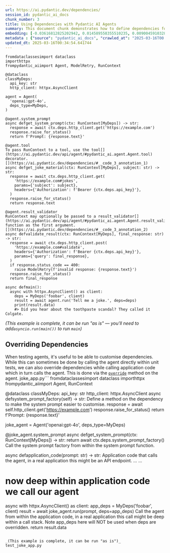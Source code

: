 ```yaml
---
url: https://ai.pydantic.dev/dependencies/
session_id: pydantic_ai_docs
chunk_number: 3
title: Using Dependencies with Pydantic AI Agents
summary: This document chunk demonstrates how to define dependencies for an agent using Pydantic AI. It shows the creation of a custom dependency class `MyDeps`, along with examples of system prompts and tool functions that utilize an async HTTP client to fetch external data and handle responses.
embedding: [-0.03616812825202942, 0.014589558355510235, 0.009004591032862663, -0.017659731209278107, 0.0010740922298282385, 0.017497485503554344, 0.011706591583788395, 0.016062242910265923, -0.0034133826848119497, -0.01969403214752674, 0.03918837755918503, -0.03467048332095146, 0.0022137064952403307, -0.03070172294974327, -0.026533277705311775, -0.05406498536467552, -0.039987120777368546, 0.030152585357427597, -0.007506945636123419, 0.06175289675593376, 0.045104075223207474, 0.041384924203157425, 0.035743795335292816, 0.009104433469474316, 0.002268308075144887, -0.015600468963384628, -0.023288380354642868, 0.04445509612560272, 0.0524175763130188, -0.02053021639585495, 0.02743186429142952, -0.017485005781054497, -0.010446074418723583, 0.02516043558716774, 0.02580941654741764, -0.006159065291285515, 0.01619952730834484, -0.006995250470936298, -0.0035943479742854834, 0.01716051623225212, 0.0018439753912389278, -0.06889166682958603, 0.029853057116270065, 0.013179276138544083, -0.05875760689377785, 0.03951286897063255, -0.019806355237960815, 0.009784613735973835, 0.02205282263457775, -0.02021820843219757, -0.05386529862880707, 0.009229237213730812, 0.01637425273656845, 0.025584768503904343, -0.028455255553126335, -0.008505376055836678, -8.039116801228374e-05, 0.026433434337377548, -0.023775113746523857, -0.05960627272725105, 0.029204078018665314, -0.003750352654606104, -0.01855831779539585, 0.023637831211090088, -0.027581628412008286, -0.013903138227760792, 0.000616218545474112, -0.003251137677580118, -0.04443013668060303, 0.025784455239772797, 0.025172917172312737, 0.035494185984134674, -0.0502459891140461, -0.0305769182741642, -0.03664238005876541, -0.025834375992417336, 0.008811145089566708, 0.053216319531202316, 0.06384959816932678, -0.038364674896001816, -0.008917228318750858, 0.019182337448000908, -0.02451145648956299, 0.005042071454226971, -0.027232177555561066, -0.050171107053756714, -0.07812714576721191, -0.00751318596303463, -0.009965579956769943, -0.03209952637553215, -0.016586419194936752, 0.039238300174474716, -0.038639239966869354, 0.03936310485005379, 0.05491365119814873, 0.04310721531510353, -0.00045475366641767323, -0.011818915605545044, -0.005725372117012739, 0.008511615917086601, 0.05616168677806854, -0.013441364280879498, -0.08227062970399857, 0.017971741035580635, 0.05651113763451576, 0.020817264914512634, -0.001650529564358294, 0.0015740873059257865, -0.058158546686172485, 0.02070494182407856, -0.06300093233585358, -0.007394622080028057, 0.010627039708197117, -0.0015647270483896136, -0.05101977288722992, 0.012879746966063976, 0.01686098612844944, -0.056061845272779465, 0.02755666896700859, -0.05611176788806915, -0.03943798691034317, 0.005547526758164167, 0.019731473177671432, -0.02031804993748665, 0.024274328723549843, 0.025135476142168045, -0.011931238695979118, -0.0379902608692646, -0.03908853605389595, 0.0049859099090099335, 0.023313339799642563, -0.003187175840139389, 0.005815854761749506, -0.012804864905774593, -0.026533277705311775, -0.0061715454794466496, -0.04552840813994408, -0.010321269743144512, -0.020193247124552727, 0.035094816237688065, 0.03332260251045227, -0.03150046616792679, -0.00459589809179306, 0.013329040259122849, -0.003550666617229581, 0.052966710180044174, -0.04857362061738968, 0.018233828246593475, -0.01699827052652836, 0.027356982231140137, 0.01072688214480877, 0.030427154153585434, -0.04333186149597168, -0.00016916758613660932, -0.013229197822511196, 0.00751318596303463, 0.006496035028249025, 0.03791537880897522, 0.019806355237960815, -0.02353798784315586, -0.02367527224123478, 0.017584849148988724, -0.026633121073246002, -0.012779904529452324, -0.047849759459495544, -0.03759089112281799, -0.007095093373209238, -0.0067394026555120945, -0.0286050196737051, -0.006087303161621094, -0.010377432219684124, -0.01585007645189762, 0.005482004955410957, 0.03000282123684883, 0.045428566634655, -0.021940499544143677, -0.020729903131723404, -0.031250860542058945, -0.03814002498984337, -0.05261726304888725, -0.003159094834700227, -0.019906198605895042, -0.030302351340651512, 0.0050514317117631435, -0.05825839191675186, -0.03689198940992355, 0.014314990490674973, 0.04550344869494438, 0.00764422956854105, 0.06784331798553467, 0.03769073262810707, 0.017235398292541504, 0.030202507972717285, 0.021254079416394234, 0.014639480039477348, -0.010951529256999493, 0.04358147084712982, -0.006951569113880396, 0.04013688489794731, 0.009073232300579548, 0.018046623095870018, 0.037316322326660156, 0.010358711704611778, -0.007650469895452261, 0.022988850250840187, -0.059855878353118896, -0.016748663038015366, -0.019007612019777298, -0.03252385929226875, 0.002776883542537689, 0.03307299315929413, -0.06040501594543457, 0.02398728020489216, 0.038464516401290894, -0.05566247180104256, -0.023750154301524162, -0.018096543848514557, 0.05161883309483528, 0.0023759515024721622, 0.06210234761238098, -0.01424010843038559, 0.04747534543275833, 0.04517895728349686, -0.04807440564036369, -0.0008603658643551171, 0.011531866155564785, -0.01717299595475197, -0.04857362061738968, -0.010614559054374695, 0.03424615040421486, 0.02580941654741764, -0.04240831360220909, -0.0073072598315775394, -0.026433434337377548, 0.018970170989632607, -0.05930674076080322, 0.033122915774583817, -0.011045131832361221, 0.002346310531720519, 0.020542697980999947, -0.006989010144025087, -0.009116914123296738, -0.019943639636039734, 0.010414873249828815, 0.02568461187183857, 0.029927939176559448, -0.02224002778530121, -0.04722573980689049, 0.03237409144639969, 0.0012706582201644778, 0.030102664604783058, -0.03257377818226814, 0.01991867832839489, -0.013641050085425377, -0.029628410935401917, -0.06459841877222061, 0.010471034795045853, -0.016586419194936752, -0.05276702716946602, 0.05131930112838745, -0.03182495757937431, 0.038589321076869965, -0.022177627310156822, 0.034520719200372696, 0.016149604693055153, -0.024835946038365364, 0.00897962972521782, -0.028629980981349945, 0.01586255617439747, -0.018970170989632607, 0.011188656091690063, 0.0033260199707001448, 0.047550227493047714, -0.03694191202521324, -0.02458633854985237, -0.008455454371869564, -0.0059250579215586185, 0.007538146339356899, -0.006889167241752148, 0.010027981363236904, -0.025185396894812584, 0.02376263402402401, 0.007494465447962284, 0.04467974230647087, -0.028155725449323654, 0.001168475137092173, 0.006496035028249025, -0.005194955971091986, -0.016012322157621384, 0.044879429042339325, -0.008542817085981369, 0.05790894106030464, 0.0035225858446210623, -0.03332260251045227, 0.04607754573225975, -0.029902977868914604, -0.015138695016503334, 0.021815694868564606, 0.004545976407825947, -0.03302307426929474, 0.016049763187766075, 0.012979590333998203, -0.015163655392825603, -0.006389952264726162, -0.013765853829681873, 0.01755988784134388, 0.026483355090022087, 0.010383672080934048, 0.023076213896274567, -0.012748703360557556, -0.01430250983685255, 0.05486372858285904, 0.013054472394287586, 0.020729903131723404, -0.010483515448868275, -0.02320101670920849, 0.04999638348817825, -0.04787471890449524, 0.03556906804442406, -0.02935384213924408, -0.061353523284196854, -0.000614268472418189, 0.03589355945587158, -0.00771911209449172, -0.028530137613415718, -0.018408553674817085, 0.012330610305070877, 0.003180935513228178, -0.022651880979537964, 0.04882322624325752, -0.01508877333253622, -0.014277549460530281, 0.017622290179133415, 0.05626153200864792, 0.045428566634655, 0.0010670720366761088, -0.05336608365178108, 0.017410123720765114, 0.014776764437556267, 0.06494787335395813, -0.05004630237817764, 0.007488225121051073, -0.020118365064263344, -0.02760658971965313, 0.019182337448000908, 0.04507911577820778, 0.021553607657551765, 0.032823387533426285, -0.037366241216659546, 0.037016794085502625, -0.0072136567905545235, 0.008436733856797218, 0.0072198971174657345, 0.020754864439368248, -0.01491404790431261, -0.039812397211790085, -0.03140062466263771, 0.031899839639663696, -0.007001490332186222, 0.005301039200276136, -0.06285116821527481, 0.02306373231112957, -0.01093904860317707, -0.023438144475221634, -0.012542776763439178, 0.018158946186304092, 0.018146464601159096, -0.02423688769340515, -0.006595878396183252, 0.038015224039554596, 0.027806276455521584, 0.06404928863048553, -0.05805870518088341, -0.02494826912879944, 0.010371191427111626, -0.030901407822966576, -0.041210196912288666, 0.00919179618358612, 0.013803294859826565, 0.019007612019777298, 0.031600311398506165, -0.019943639636039734, -0.004365011118352413, -0.00018905817705672234, 0.03873908519744873, 0.03175007551908493, -0.002026500878855586, -0.0038096345961093903, -0.009547486901283264, 0.01628688909113407, 0.06439873576164246, -0.06874190270900726, -0.021428804844617844, 0.0025413164403289557, -0.011126254685223103, -0.009372761473059654, -0.018670640885829926, 0.020243167877197266, 0.041734375059604645, 0.028280530124902725, 0.01586255617439747, 0.00751318596303463, -0.013666010461747646, 0.014901568181812763, -0.017185475677251816, -0.002024940913543105, 0.04620235040783882, 0.009091952815651894, 0.00573161244392395, -0.015300939790904522, 0.059206899255514145, -0.02952856756746769, 0.008848586119711399, -0.013041991740465164, -0.017572367563843727, -0.035394344478845596, 0.0014414832694455981, -0.023388223722577095, 0.02655823901295662, 0.054614122956991196, -0.004527255892753601, -0.07997424155473709, -0.005113833583891392, 0.0017238517757505178, -0.02650831639766693, 0.049472205340862274, 0.04747534543275833, -0.044355254620313644, 0.02013084478676319, -0.0025444363709539175, -0.006864206399768591, 0.0072136567905545235, 0.004889186937361956, 0.04170941188931465, -0.012711262330412865, -0.02066750079393387, -0.010664480738341808, 0.029428724199533463, -0.0005233957199379802, -0.010034221224486828, -0.005004630424082279, -0.041384924203157425, 0.014963969588279724, 0.054614122956991196, -0.06869198381900787, 0.004558457061648369, -0.028280530124902725, -0.05960627272725105, 0.020455334335565567, -0.012293169274926186, -0.0038033942691981792, -0.017634769901633263, -0.022389793768525124, 0.00932283978909254, -0.01925721950829029, -0.034271109849214554, 0.043706271797418594, 0.017260359600186348, 0.057409726083278656, -0.0024711142759770155, 0.03307299315929413, -0.013641050085425377, -0.022938929498195648, 0.06694473326206207, -0.0002289368858328089, 0.05096985027194023, 0.04358147084712982, 0.005987459793686867, -0.004283888731151819, 0.02550988644361496, 0.03017754666507244, -0.010339991189539433, -0.000945388397667557, -0.020330531522631645, -0.008680100552737713, -0.024598820134997368, 0.03616812825202942, 0.056810665875673294, 0.0049047875218093395, -0.0010272908257320523, 0.024249369278550148, -0.0017815735191106796, 0.021366402506828308, 0.006168425548821688, -0.016536496579647064, 0.022614439949393272, -0.03956278786063194, -0.0327734649181366, -0.03372197225689888, -0.0138656971976161, 0.0034414634574204683, 0.019007612019777298, 0.050770167261362076, -0.013329040259122849, 0.031550388783216476, 0.018421033397316933, 0.03372197225689888, -0.008642659522593021, -0.01654897816479206, -0.037890419363975525, 0.016848506405949593, -0.002257387852296233, -0.014739323407411575, 0.04083578661084175, 0.019319619983434677, -0.0305769182741642, 0.029428724199533463, 0.0003453553654253483, 0.0024789145682007074, 0.036492615938186646, -0.04812432453036308, 0.013229197822511196, 0.0023182297591120005, 0.01628688909113407, -0.025397563353180885, 0.005588087718933821, -0.029778175055980682, 0.009603648446500301, -0.009516285732388496, 0.0117939542979002, 0.026708003133535385, -0.02573453262448311, -0.0314505435526371, -0.0012105964124202728, 0.0003671960439532995, -0.010115344077348709, 0.004308849573135376, -0.032698582857847214, 0.00832440983504057, 0.010358711704611778, 0.012155885808169842, -0.007943758741021156, 0.013017031364142895, -0.003778433660045266, -0.03105117380619049, 0.0436813123524189, 0.011575547978281975, 0.02353798784315586, -0.012299410067498684, -0.018945209681987762, -0.01543822418898344, 0.026882728561758995, -0.0323241725564003, -0.009073232300579548, -0.024823466315865517, 0.03389669954776764, 0.022439714521169662, -0.000957088777795434, -0.008717541582882404, -0.022152666002511978, 0.06789323687553406, 0.003831475041806698, 0.024361692368984222, -0.011213617399334908, 0.03262370079755783, 0.01624944806098938, -0.015962399542331696, -0.01196867972612381, 0.00891098752617836, -0.009828295558691025, 0.0340714231133461, -0.01995611935853958, 0.01290470827370882, 0.002154424786567688, -0.012081002816557884, 0.025035632774233818, 0.02760658971965313, 0.004443013574928045, -0.029453685507178307, 0.0009711291640996933, 0.02166593074798584, 0.009703491814434528, -0.04512903466820717, 0.0057721734046936035, 0.021416323259472847, 0.002811204409226775, 0.02585933730006218, -0.01830871030688286, -0.02398728020489216, -0.02463626116514206, 0.004068602342158556, -0.02481098659336567, 0.024661220610141754, 0.010102863423526287, -0.014751803129911423, -0.004692621063441038, 0.008848586119711399, -0.01220580656081438, -0.0336221307516098, -0.0009344680584035814, -0.00466141989454627, 0.008024881593883038, -0.006939088460057974, -0.01207476295530796, -0.02783123590052128, 0.009478844702243805, 0.002106063300743699, 0.026658080518245697, -0.04415556788444519, 0.0189951304346323, 0.023051252588629723, -0.03242401406168938, -0.021828176453709602, 0.001505445223301649, -0.009591168724000454, -0.000658729812130332, 0.006714441813528538, 0.01682354509830475, -0.0013595808995887637, -0.006364991422742605, -0.004193406086415052, -0.01450219564139843, -0.006764363497495651, -0.033172838389873505, -0.028230609372258186, 0.00525111798197031, -0.026283670216798782, 0.02573453262448311, 0.04438021406531334, -0.018483435735106468, 5.8696765336208045e-05, -0.004623978864401579, 0.01272998284548521, 0.014052902348339558, 0.005575607530772686, -0.014227627776563168, -0.02231490984559059, -0.02720721811056137, 0.0031388143543154, 0.025172917172312737, -0.0259841401129961, 0.02144128456711769, -0.004623978864401579, 0.002748802537098527, -0.012299410067498684, -0.011038891971111298, -0.004929748363792896, -0.01568783074617386, -0.0034820246510207653, -0.05411490797996521, 0.0007273718365468085, 0.02720721811056137, 0.014939009211957455, 0.006951569113880396, 0.02795604057610035, 0.024611299857497215, -0.01316679548472166, 0.003149734577164054, 0.06629575043916702, -0.028205648064613342, 0.019981080666184425, -0.018807925283908844, -0.0015569267561659217, -0.003691070945933461, 0.019332101568579674, 0.01004670187830925, -0.016848506405949593, -0.022215068340301514, -0.03838963434100151, 0.032998111099004745, -0.032648660242557526, -0.005441443528980017, 0.012130924500524998, -0.004561576992273331, 0.0030826525762677193, 0.038289789110422134, 0.0227142833173275, 0.008262008428573608, 0.025522366166114807, 0.023562947288155556, -0.0015725272241979837, 0.0005253457929939032, 0.03394661843776703, 0.005160634871572256, 0.023725192993879318, -0.005737852305173874, 0.004798704292625189, -0.03661742061376572, -0.04263295978307724, 0.02952856756746769, -0.00695780897513032, -0.04230847209692001, -0.04078586399555206, 0.019806355237960815, 0.05905713513493538, -0.040186807513237, 0.013391442596912384, 0.03252385929226875, -0.005737852305173874, 0.04078586399555206, -0.010159024968743324, -0.013641050085425377, -0.0023026291746646166, 0.019993560388684273, 0.04058618098497391, -0.0025615969207137823, -0.027881158515810966, 0.007363421376794577, -0.007968719117343426, -0.009272919036448002, -0.01238053198903799, -0.0042714085429906845, 0.01860823854804039, 0.00217782543040812, -0.038414593786001205, -0.05281694605946541, -0.009210516698658466, 0.03170015290379524, 0.0318748764693737, -0.018009182065725327, -0.0029531687032431364, 0.0262087881565094, -0.028754783794283867, 0.005082632880657911, -0.022963890805840492, -0.004960949067026377, 0.005984339863061905, -0.006789323873817921, 0.02590925805270672, -0.023999761790037155, -0.02131647989153862, 0.01909497380256653, -0.014165225438773632, -0.031999681144952774, -0.0006154385046102107, -0.023687751963734627, 0.0025023152120411396, 0.02280164510011673, -0.001722291810438037, 0.013940579257905483, -0.0112448176369071, -0.016910908743739128, -0.012736222706735134, -0.02013084478676319, -0.01803414151072502, -0.017584849148988724, -0.06889166682958603, 0.015513106249272823, -0.015375821851193905, -0.01995611935853958, 0.0019422583281993866, -0.011825155466794968, -0.007806474808603525, 0.006895407103002071, -0.00048595460248179734, 0.0028502056375145912, 0.02590925805270672, 0.04817424714565277, -0.019444424659013748, 0.038065142929553986, -0.060255251824855804, 0.008904747664928436, -0.010190226137638092, 0.003229296999052167, 0.003912597429007292, -0.003797154175117612, 0.01572527177631855, -0.028580058366060257, -0.03691694885492325, 0.012717502191662788, 0.001970339333638549, -0.010389911942183971, -0.03175007551908493, 0.03988727927207947, -0.020367972552776337, -0.03546922653913498, 0.00987197645008564, -0.03516969829797745, 0.0033759414218366146, 0.03516969829797745, 0.008636419661343098, -0.03087644837796688, 0.008411772549152374, -4.2462525016162544e-05, 0.021391363814473152, -0.029453685507178307, -0.004789344035089016, -0.005959379021078348, 0.007575587835162878, -0.013329040259122849, 0.007082612719386816, 0.026283670216798782, -0.021016951650381088, 0.014427313581109047, 0.025222837924957275, -0.015325900167226791, 0.006402432452887297, -0.0019282179418951273, -0.022252509370446205, -0.03546922653913498, -0.051044732332229614, -0.03372197225689888, -0.014764283783733845, 0.005447683855891228, 0.0371415950357914, -0.004467974416911602, 0.016449134796857834, -0.09894441068172455, -0.040810827165842056, 0.030452115461230278, -0.028804706409573555, 0.017222916707396507, 0.009971819818019867, 0.035793714225292206, 0.03302307426929474, -0.02563469111919403, 0.005407122429460287, 0.018857846036553383, -0.019119935110211372, -0.014427313581109047, -0.015163655392825603, 0.04328194260597229, -0.001129473908804357, 0.039812397211790085, 0.008705061860382557, 0.05166875198483467, -0.011731552891433239, -0.026633121073246002, -0.013154315762221813, -0.04008696600794792, 0.03873908519744873, 0.018071582540869713, -0.0028860867023468018, 0.0005487464950419962, 0.02091710828244686, 0.02222754806280136, -0.015662871301174164, -0.013216717168688774, -0.011188656091690063, -0.007943758741021156, 0.0024149524979293346, -0.015538066625595093, 0.04954708740115166, 0.006577157881110907, 0.021079353988170624, 0.03419622778892517, -0.013616088777780533, 0.016124645248055458, 0.0007425823132507503, 0.013116873800754547, -0.013041991740465164, 0.018620720133185387, -0.0029453684110194445, -0.023687751963734627, 0.009928137995302677, -0.013790814206004143, 0.003077972447499633, 0.031250860542058945, -0.0009110673563554883, -0.002915727673098445, 0.0200934037566185, 0.01970651187002659, 0.027456825599074364, -0.02100447192788124, 0.016299370676279068, -0.014090343378484249, 0.020991990342736244, 0.00040795226232148707, -0.0060186609625816345, 0.001658329856581986, -0.007013970986008644, -0.023999761790037155, 0.013591128401458263, -0.0101527851074934, 0.019494345411658287, 0.0023681512102484703, 0.013041991740465164, -0.0349450521171093, 0.007076372858136892, 0.025322681292891502, 0.01017774548381567, -0.0021029431372880936, 0.014789244160056114, 0.015662871301174164, -0.002336950274184346, 0.013578647747635841, 0.01572527177631855, 0.042957451194524765, -0.04113531485199928, 0.02830549143254757, 0.05281694605946541, -0.05191836133599281, 0.021166715770959854, 0.0030857727397233248, 0.003148174611851573, -0.00528543908149004, 0.03529449924826622, 0.019506826996803284, 0.009360281750559807, -0.00853657629340887, 0.016174566000699997, -0.03599340096116066, -0.0012581777991726995, -0.04420548677444458, 0.012230767868459225, 0.003962519112974405, 0.025659650564193726, 0.015962399542331696, 0.024211928248405457, -0.0057784137316048145, 0.01890776865184307, -0.01698579080402851, 0.052567340433597565, -0.030377233400940895, -0.01336648128926754, -0.029503606259822845, -0.0010826725047081709, 0.011045131832361221, -0.005659850314259529, -0.050820086151361465, 0.03691694885492325, -0.028205648064613342, -0.019057532772421837, 0.05860784277319908, -0.02554732747375965, -0.029428724199533463, 0.016798585653305054, 0.008517855778336525, 0.05057048052549362, -0.0017846936825662851, 0.012056042440235615, -0.012024841271340847, -0.01624944806098938, -0.02341318316757679, -0.02703249268233776, -0.0331977978348732, 0.003837715368717909, 0.03419622778892517, 0.012698781676590443, -0.03551914915442467, 0.014539636671543121, -0.02026812918484211, -0.011057612486183643, 0.026807846501469612, -0.01960666850209236, 0.0010202706325799227, -0.03871412202715874, -0.003307299455627799, -0.04917267709970474, 0.011038891971111298, -0.02808084338903427, -0.032473936676979065, 0.004467974416911602, 0.0349450521171093, 0.01795925945043564, -0.021191677078604698, 0.008998350240290165, -0.005740972701460123, -0.0036411494947969913, -0.025934219360351562, 0.027107374742627144, 0.012093483470380306, 0.04682636633515358, -0.005968739278614521, -0.04665164276957512, 0.016848506405949593, -0.004240207374095917, -0.022614439949393272, 0.040910668671131134, -0.018832886591553688, -0.026807846501469612, 0.022464675828814507, -0.02175329439342022, -0.011563067324459553, -0.011850115843117237, 0.002485154662281275, -0.0344957560300827, -0.006926608271896839, 0.015238538384437561, 0.008311930112540722, -0.006577157881110907, 0.03868916258215904, 0.05970611423254013, 0.02778131514787674, -0.019456904381513596, 0.006021780893206596, 0.03289826959371567, 0.02441161312162876, 0.03621804714202881, -0.013666010461747646, -0.01607472263276577, 0.045753054320812225, 0.0016224487917497754, 0.034445833414793015, 0.018932728096842766, 0.00015337210788857192, 0.010052941739559174, 0.013940579257905483, -0.0012004560558125377, -0.0043462906032800674, -0.0007765133632346988, -0.032998111099004745, 0.02965337038040161, 0.019731473177671432, -0.019556747749447823, 0.008187126368284225, -0.012567738071084023, 0.02423688769340515, 0.0176846906542778, -0.008829865604639053, -0.023250939324498177, 0.026708003133535385, 0.06939088553190231, -0.022913968190550804, -0.006408672779798508, -0.005404002498835325, 0.010102863423526287, -0.014202666468918324, -0.01316679548472166, 0.01621200703084469, 0.02224002778530121, -0.012255728244781494, 0.0015912478556856513, -0.05059543997049332, -0.010059182532131672, -0.011188656091690063, -0.03729135915637016, 0.01295462902635336, -0.023438144475221634, -0.01336648128926754, 0.03227424994111061, 0.002155984751880169, 0.004820544738322496, -0.006255787797272205, 0.0011957759270444512, 0.03988727927207947, 0.014452273957431316, 0.0037066712975502014, 0.02580941654741764, -0.005828334949910641, 0.009703491814434528, 0.014801724813878536, -0.03432103246450424, -0.00843049306422472, 0.008330650627613068, 0.002505435375496745, -0.003853315720334649, 0.01716051623225212, 0.0066520399414002895, -0.02332582138478756, -0.02381255477666855, 0.02703249268233776, 0.026832805946469307, 0.034046463668346405, 0.04113531485199928, 0.02738194353878498, -0.004446133505553007, 0.01264885999262333, 0.0025116754695773125, 0.025934219360351562, -0.025447484105825424, 0.022264989092946053, -0.027182256802916527, 0.015300939790904522, 0.05421474948525429, -0.017921818420290947, 0.014589558355510235, 0.0029999702237546444, 0.017971741035580635, -0.01628688909113407, -0.016436653211712837, -0.02755666896700859, -0.021216638386249542, 0.0017098113894462585, 0.03075164370238781, -0.0030732923187315464, 0.015550547279417515, -0.01654897816479206, 0.020405413582921028, 0.027057453989982605, 0.0397624745965004, 0.016274409368634224, -0.01572527177631855, -0.023750154301524162, -0.01585007645189762, -0.020031001418828964, -0.043132174760103226, -0.03254881873726845, -0.010907847434282303, -0.033222757279872894, -0.009890696965157986, 0.013641050085425377, -0.014115304686129093, -0.010914088226854801, -0.039937201887369156, 0.011538106948137283, 0.0168110653758049, 0.05126938223838806, 0.0008759663323871791, -0.023825036361813545, -0.006808044388890266, 0.014040421694517136, -0.0152884591370821, 0.01007166225463152, -0.009622368961572647, 0.006720682140439749, -0.015700312331318855, 0.001313559478148818, 0.02219010703265667, 0.0031762553844600916, 0.02196546085178852, 0.00860521849244833, 0.011144975200295448, -0.012199566699564457, -0.012480375356972218, 0.03734128177165985, 0.002923527965322137, -0.05126938223838806, -0.014364912174642086, 0.024087123572826385, -0.022676842287182808, 0.00342898303642869, 0.047675032168626785, -0.04897299036383629, 0.0014711242401972413, -0.04023673012852669, 0.017060672864317894, -0.006751882843673229, 0.031775034964084625, 0.01032751053571701, -0.013591128401458263, 0.000937588163651526, -0.030502036213874817, -0.010109104216098785, 0.023787595331668854, -0.004277648404240608, -0.0467514842748642, 0.020729903131723404, 0.007775273639708757, 0.011806434951722622, -0.002347870497033, -0.034046463668346405, 0.023687751963734627, -0.05596200376749039, -0.004517895635217428, 0.003572507295757532, -0.013903138227760792, 0.00013835665595252067, -0.026458395645022392, -0.005510085728019476, -0.028979431837797165, 0.006689480971544981, -0.02783123590052128, 0.0013970219297334552, 0.005956259090453386, 0.008255768567323685, 0.012124684639275074, 0.07068884372711182, 0.006664520129561424, -0.004343170672655106, 0.020205726847052574, 0.00528543908149004, 0.006920367944985628, 0.01904505304992199, -0.0016130885342136025, -0.014352431520819664, -0.024561379104852676, -0.009004591032862663, 0.03132574260234833, 0.022352350875735283, 0.014589558355510235, 0.0060997833497822285, 0.006508515682071447, -0.01042111311107874, -0.019456904381513596, 0.021853135898709297, -0.01778453402221203, 0.032873306423425674, 0.04480454698204994, 0.006439873483031988, -0.026533277705311775, 0.004701981320977211, 0.016311850398778915, 0.013154315762221813, -0.03035227209329605, 0.0010639519896358252, 0.028155725449323654, 0.03384677693247795, -0.0038439554627984762, 0.006789323873817921, 0.005990580189973116, -0.03324772045016289, 0.011706591583788395, 0.019406983628869057, -0.011600508354604244, -0.00858025811612606, -0.0005616169073618948, 0.005207436624914408, 0.00019656590302474797, -0.0010397712467238307, -0.025884298607707024, 0.008068562485277653, 0.00703269150108099, -0.0012792384950444102, -0.0537155345082283, 0.0024523937609046698, 0.01663633994758129, 0.022352350875735283, 0.0067331623286008835, 0.01651153713464737, -0.01526349876075983, -0.02690768800675869, -0.03726639971137047, -0.016711222007870674, 0.03459560126066208, 0.011263538151979446, 0.01351624634116888, -0.02743186429142952, -0.004121643956750631, 0.010065422393381596, 0.04460486024618149, 0.002268308075144887, -0.010864166542887688, -0.005825215019285679, -0.031300779432058334, -0.01118241623044014, 0.037416163831949234, -1.6733940356061794e-05, -0.0022152666933834553, 0.02765651047229767, -0.014988930895924568, -0.004205886274576187, 0.02362534962594509, -0.009073232300579548, -0.030027782544493675, 0.01773461326956749, 0.05062040314078331, 0.0032792184501886368, -0.0021747052669525146, 0.012680061161518097, 0.02458633854985237, -0.02843029424548149, -0.02882966585457325, -0.015775194391608238, 0.0006969509413465858, -0.02690768800675869, 0.0007636429509148002, -0.010914088226854801, -0.018770484253764153, -0.0032542578410357237, 0.01247413456439972, 0.025048112496733665, 0.01628688909113407, 0.011694111861288548, 0.009428923018276691, -0.03367205336689949, 0.008486654609441757, 0.004620858933776617, 0.01829623058438301, -0.016848506405949593, -0.0014680040767416358, -0.02114175632596016, 0.020343011245131493, -0.02947864681482315, -0.010115344077348709, 0.0005740972701460123, 0.03309795632958412, -0.013453844003379345, -0.0029048072174191475, 0.016349291428923607, -0.005968739278614521, 0.028405332937836647, -0.05136922374367714, -0.041160278022289276, -0.004945348482578993, -0.024424094706773758, -0.028105804696679115, -0.0010631720069795847, 0.009903177618980408, 0.0033291401341557503, 0.0025210357271134853, 0.010258868336677551, 0.03294818848371506, 0.037316322326660156, -0.04787471890449524, -0.001112313475459814, -0.0028143245726823807, -0.006374351680278778, 0.01563790999352932, 0.019906198605895042, -0.01882040500640869, -0.01951930671930313, 0.02332582138478756, -0.005597448442131281, -0.021952979266643524, -0.021216638386249542, -0.035494185984134674, -0.007494465447962284, 0.02283908613026142, 0.0037940340116620064, -0.0384395569562912, 0.0067331623286008835, -0.007057652343064547, -0.0035132255870848894, -0.0066457996144890785, -0.002170025138184428, 0.019194817170500755, 0.021154236048460007, -0.015076292678713799, 0.010333750396966934, -0.0010467914398759604, -0.011394582688808441, -0.02502315118908882, 0.03586859628558159, -0.022552037611603737, -0.023600390180945396, -0.0262087881565094, 0.022302430123090744, -0.0015928078209981322, -0.005260478239506483, 0.0066520399414002895, 0.023176057264208794, 0.01654897816479206, 0.003581867553293705, 0.012056042440235615, 0.010215187445282936, -0.02783123590052128, 0.02336326241493225, -0.02633359096944332, 0.04637707397341728, 0.007968719117343426, 0.042483195662498474, -0.004327570088207722, 0.0004465634119696915, -0.020080924034118652, 0.01743508316576481, -0.010464794933795929, 0.005478884559124708, -0.027282100170850754, 0.003678590524941683, -0.007344700861722231, -0.006751882843673229, -0.009397722780704498, -0.025784455239772797, 0.0048174248076975346, -0.01743508316576481, -0.024686181917786598, 0.0067331623286008835, 0.0008049841853789985, -0.01991867832839489, -0.011893797665834427, -0.002737882314249873, 0.01808406412601471, -0.026832805946469307, -0.012736222706735134, 0.01637425273656845, 0.04305729269981384, -0.027182256802916527, -0.00549136521294713, -0.027132336050271988, -0.0062776287086308, 0.007837675511837006, 0.027506746351718903, 0.010970249772071838, -0.0033946619369089603, 0.02975321374833584, -0.009753413498401642, 0.0036536299157887697, 0.02110431343317032, 0.012286929413676262, -0.022951409220695496, 0.03566891327500343, 0.01207476295530796, 0.03679214417934418, 0.020343011245131493, 0.009984300471842289, -0.05201820284128189, -0.002385311760008335, -0.009254198521375656, 0.031899839639663696, -0.038888849318027496, -0.003067052224650979, -0.02563469111919403, 0.05074520409107208, 0.017672210931777954, -0.01750996708869934, 0.021029431372880936, 0.04218366742134094, -0.0117939542979002, -0.0034820246510207653, -0.01887032762169838, -0.015775194391608238, -0.003709791461005807, -0.04712589457631111, -0.006049861665815115, 0.016910908743739128, -0.008436733856797218, -0.024074643850326538, 0.035843636840581894, -0.015425743535161018, 0.00840553268790245, -0.015949919819831848, 0.0019469385733827949, 0.03459560126066208, 0.014165225438773632, 0.010964009910821915, -0.024349212646484375, 0.06369983404874802, 0.0030389714520424604, -0.004090442787855864, 0.01371593214571476, 0.0152884591370821, -0.02276420406997204, -0.009659809991717339, -0.024661220610141754, 0.002797164022922516, 0.018932728096842766, -0.04123516008257866, -0.005116953980177641, 0.006951569113880396, 0.003460183972492814, -0.0017191716469824314, 0.0070389313623309135, -0.020692462101578712, 0.008330650627613068, -0.05271710455417633, 0.0061777858063578606, 0.01908249408006668, 0.03838963434100151, 0.008380572311580181, -0.0003242947568651289, -0.02257699891924858, 0.036367811262607574, -0.0021575449500232935, 0.01042111311107874, -0.007457023952156305, -0.04797456040978432, -0.017534926533699036, -0.0035225858446210623, -0.013191756792366505, -0.035793714225292206, 0.00658339774236083, -0.01176899392157793, 0.02241475321352482, 0.03207456320524216, 0.020929589867591858, 0.022826606407761574, 0.007937518879771233, 0.008349371142685413, 0.015662871301174164, -0.013141835108399391, -0.01052719634026289, 0.010308790020644665, 0.0655469298362732, -0.01214340515434742, -0.03721647709608078, -0.03249889612197876, 0.014252588152885437, -0.009953099302947521, 0.034570638090372086, -0.010052941739559174, -0.0033541007433086634, 0.026583198457956314, 0.011781473644077778, 0.007962479256093502, -0.05905713513493538, 0.024087123572826385, 0.026433434337377548, -0.007375901564955711, 0.019456904381513596, -0.0032885789405554533, 0.019818834960460663, 0.06519748270511627, 0.001755052711814642, 0.01852087676525116, -0.017809495329856873, 0.03878900408744812, 0.016748663038015366, 0.01895768940448761, 0.016399212181568146, -0.027332020923495293, 0.006602118257433176, 0.0007289319182746112, -0.023463105782866478, -0.0047519030049443245, 0.017310280352830887, -0.013990500941872597, 0.020280608907341957, 0.02952856756746769, 0.05261726304888725, -0.022002901881933212, 0.03202464431524277, 0.023475585505366325, -0.010814244858920574, 0.021603528410196304, -0.003338500391691923, 0.009559967555105686, -0.016798585653305054, -0.02056765742599964, 0.00421524653211236, 0.022090263664722443, 0.010652000084519386, 0.02748178504407406, 0.004808064550161362, -0.006964049302041531, -0.024973230436444283, -0.016661301255226135, -0.014776764437556267, 0.011350900866091251, 0.01663633994758129, -0.014339950866997242, -0.014190186746418476, -0.02219010703265667, 0.004268288146704435, 0.0013041992206126451, -0.03599340096116066, -0.00023322700872085989, -0.005790893919765949, -0.020779823884367943, -0.010308790020644665, -0.008012400940060616, -0.017085634171962738, 0.03883892670273781, -0.018009182065725327, -0.01939450204372406, 0.00361930881626904, 0.0011770554119721055, -0.010945289395749569, -0.013965539634227753, 0.038589321076869965, -0.023001331835985184, -0.011675391346216202, -0.015700312331318855, -0.034221187233924866, -0.013778334483504295, 0.017572367563843727, -0.06155321002006531, 0.014002980664372444, -0.029603449627757072, 0.031949758529663086, 0.003043651580810547, 0.0012581777991726995, -0.01093904860317707, -0.006221467163413763, -0.0194319449365139, -0.00414972472935915]
metadata : {"source": "pydantic_ai_docs", "crawled_at": "2025-03-16T00:34:54.640222", "url_path": "/dependencies/", "chunk_size": 3962}
updated_dt: 2025-03-16T00:34:54.641744
---
```

```
fromdataclassesimport dataclass
importhttpx
frompydantic_aiimport Agent, ModelRetry, RunContext

@dataclass
classMyDeps:
  api_key: str
  http_client: httpx.AsyncClient

agent = Agent(
  'openai:gpt-4o',
  deps_type=MyDeps,
)

@agent.system_prompt
async defget_system_prompt(ctx: RunContext[MyDeps]) -> str:
  response = await ctx.deps.http_client.get('https://example.com')
  response.raise_for_status()
  return f'Prompt: {response.text}'

@agent.tool 
To pass RunContext to a tool, use the tool[](https://ai.pydantic.dev/api/agent/#pydantic_ai.agent.Agent.tool) decorator.
[](https://ai.pydantic.dev/dependencies/#__code_3_annotation_1)
async defget_joke_material(ctx: RunContext[MyDeps], subject: str) -> str:
  response = await ctx.deps.http_client.get(
    'https://example.com#jokes',
    params={'subject': subject},
    headers={'Authorization': f'Bearer {ctx.deps.api_key}'},
  )
  response.raise_for_status()
  return response.text

@agent.result_validator 
RunContext may optionally be passed to a result_validator[](https://ai.pydantic.dev/api/agent/#pydantic_ai.agent.Agent.result_validator) function as the first argument.
[](https://ai.pydantic.dev/dependencies/#__code_3_annotation_2)
async defvalidate_result(ctx: RunContext[MyDeps], final_response: str) -> str:
  response = await ctx.deps.http_client.post(
    'https://example.com#validate',
    headers={'Authorization': f'Bearer {ctx.deps.api_key}'},
    params={'query': final_response},
  )
  if response.status_code == 400:
    raise ModelRetry(f'invalid response: {response.text}')
  response.raise_for_status()
  return final_response

async defmain():
  async with httpx.AsyncClient() as client:
    deps = MyDeps('foobar', client)
    result = await agent.run('Tell me a joke.', deps=deps)
    print(result.data)
    #> Did you hear about the toothpaste scandal? They called it Colgate.

```

_(This example is complete, it can be run "as is" — you'll need to add`asyncio.run(main())` to run `main`)_
## Overriding Dependencies
When testing agents, it's useful to be able to customise dependencies.
While this can sometimes be done by calling the agent directly within unit tests, we can also override dependencies while calling application code which in turn calls the agent.
This is done via the [`override`](https://ai.pydantic.dev/api/agent/#pydantic_ai.agent.Agent.override) method on the agent.
joke_app.py```
fromdataclassesimport dataclass
importhttpx
frompydantic_aiimport Agent, RunContext

@dataclass
classMyDeps:
  api_key: str
  http_client: httpx.AsyncClient
  async defsystem_prompt_factory(self) -> str: 
Define a method on the dependency to make the system prompt easier to customise.
[](https://ai.pydantic.dev/dependencies/#__code_4_annotation_1)
    response = await self.http_client.get('https://example.com')
    response.raise_for_status()
    return f'Prompt: {response.text}'

joke_agent = Agent('openai:gpt-4o', deps_type=MyDeps)

@joke_agent.system_prompt
async defget_system_prompt(ctx: RunContext[MyDeps]) -> str:
  return await ctx.deps.system_prompt_factory() 
Call the system prompt factory from within the system prompt function.
[](https://ai.pydantic.dev/dependencies/#__code_4_annotation_2)

async defapplication_code(prompt: str) -> str: 
Application code that calls the agent, in a real application this might be an API endpoint.
[](https://ai.pydantic.dev/dependencies/#__code_4_annotation_3)
  ...
  ...
  # now deep within application code we call our agent
  async with httpx.AsyncClient() as client:
    app_deps = MyDeps('foobar', client)
    result = await joke_agent.run(prompt, deps=app_deps) 
Call the agent from within the application code, in a real application this call might be deep within a call stack. Note app_deps here will NOT be used when deps are overridden.
[](https://ai.pydantic.dev/dependencies/#__code_4_annotation_4)
  return result.data

```

_(This example is complete, it can be run "as is")_
test_joke_app.py